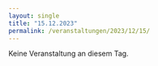 ```yaml
---
layout: single
title: "15.12.2023"
permalink: /veranstaltungen/2023/12/15/
---
```


Keine Veranstaltung an diesem Tag.
